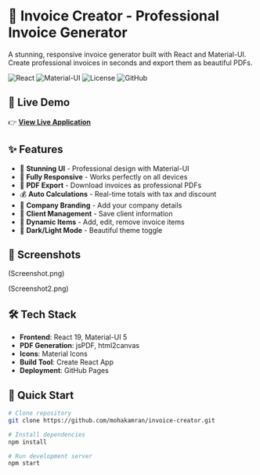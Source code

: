 # 💼 Invoice Creator - Professional Invoice Generator

A stunning, responsive invoice generator built with React and Material-UI. Create professional invoices in seconds and export them as beautiful PDFs.

![React](https://img.shields.io/badge/React-19.2.0-blue)
![Material-UI](https://img.shields.io/badge/Material--UI-5.14.0-blue)
![License](https://img.shields.io/badge/License-MIT-green)
![GitHub](https://img.shields.io/badge/Deployed-GitHub%20Pages-brightgreen)

## 🚀 Live Demo

👉 **[View Live Application](https://mohakamran.github.io/invoice-creator/)**

## ✨ Features

- 🎨 **Stunning UI** - Professional design with Material-UI
- 📱 **Fully Responsive** - Works perfectly on all devices
- 📄 **PDF Export** - Download invoices as professional PDFs
- 💰 **Auto Calculations** - Real-time totals with tax and discount
- 🏢 **Company Branding** - Add your company details
- 👥 **Client Management** - Save client information
- 🎯 **Dynamic Items** - Add, edit, remove invoice items
- 🌙 **Dark/Light Mode** - Beautiful theme toggle

## 📸 Screenshots


(Screenshot.png)


(Screenshot2.png)

## 🛠️ Tech Stack

- **Frontend**: React 19, Material-UI 5
- **PDF Generation**: jsPDF, html2canvas
- **Icons**: Material Icons
- **Build Tool**: Create React App
- **Deployment**: GitHub Pages

## 🚀 Quick Start

```bash
# Clone repository
git clone https://github.com/mohakamran/invoice-creator.git

# Install dependencies
npm install

# Run development server
npm start